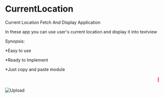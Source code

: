 
# CurrentLocation
Current Location Fetch And Display Application


In these app you can use user's current location and display it into textview

Synopsis:

*Easy to use

*Ready to Implement

*Just copy and paste module


<marquee style="color:red; font-size:20px;">Below Preview Available</marquee>


![Upload](https://user-images.githubusercontent.com/61186175/77811693-18303400-70c2-11ea-9c84-749cec439f3d.gif)

